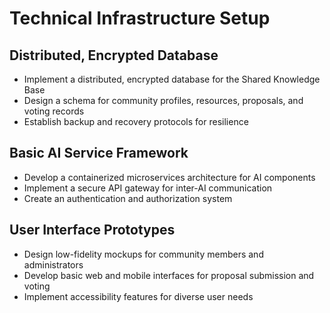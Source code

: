 # Technical Infrastructure Setup

## Distributed, Encrypted Database

* Implement a distributed, encrypted database for the Shared Knowledge Base
* Design a schema for community profiles, resources, proposals, and voting records
* Establish backup and recovery protocols for resilience

## Basic AI Service Framework

* Develop a containerized microservices architecture for AI components
* Implement a secure API gateway for inter-AI communication
* Create an authentication and authorization system

## User Interface Prototypes

* Design low-fidelity mockups for community members and administrators
* Develop basic web and mobile interfaces for proposal submission and voting
* Implement accessibility features for diverse user needs